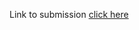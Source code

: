 
Link to submission [click here](https://docs.google.com/document/d/1CiQOivvURVzNICkKx_v8jZV80yM_Z4SZNnledYL65dY/edit?usp=sharing)
